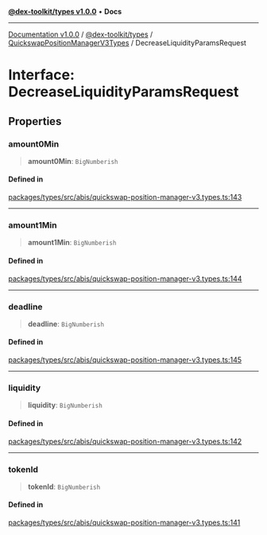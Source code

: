 [**@dex-toolkit/types v1.0.0**](../../../README.md) • **Docs**

***

[Documentation v1.0.0](../../../../../packages.md) / [@dex-toolkit/types](../../../README.md) / [QuickswapPositionManagerV3Types](../README.md) / DecreaseLiquidityParamsRequest

# Interface: DecreaseLiquidityParamsRequest

## Properties

### amount0Min

> **amount0Min**: `BigNumberish`

#### Defined in

[packages/types/src/abis/quickswap-position-manager-v3.types.ts:143](https://github.com/niZmosis/dex-toolkit/blob/3d8b41b44787b30fbea5de3ab4737662ffb61bc8/packages/types/src/abis/quickswap-position-manager-v3.types.ts#L143)

***

### amount1Min

> **amount1Min**: `BigNumberish`

#### Defined in

[packages/types/src/abis/quickswap-position-manager-v3.types.ts:144](https://github.com/niZmosis/dex-toolkit/blob/3d8b41b44787b30fbea5de3ab4737662ffb61bc8/packages/types/src/abis/quickswap-position-manager-v3.types.ts#L144)

***

### deadline

> **deadline**: `BigNumberish`

#### Defined in

[packages/types/src/abis/quickswap-position-manager-v3.types.ts:145](https://github.com/niZmosis/dex-toolkit/blob/3d8b41b44787b30fbea5de3ab4737662ffb61bc8/packages/types/src/abis/quickswap-position-manager-v3.types.ts#L145)

***

### liquidity

> **liquidity**: `BigNumberish`

#### Defined in

[packages/types/src/abis/quickswap-position-manager-v3.types.ts:142](https://github.com/niZmosis/dex-toolkit/blob/3d8b41b44787b30fbea5de3ab4737662ffb61bc8/packages/types/src/abis/quickswap-position-manager-v3.types.ts#L142)

***

### tokenId

> **tokenId**: `BigNumberish`

#### Defined in

[packages/types/src/abis/quickswap-position-manager-v3.types.ts:141](https://github.com/niZmosis/dex-toolkit/blob/3d8b41b44787b30fbea5de3ab4737662ffb61bc8/packages/types/src/abis/quickswap-position-manager-v3.types.ts#L141)
